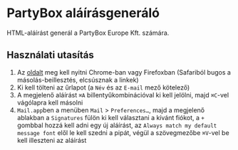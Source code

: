# PartyBox aláírásgeneráló
HTML-aláírást generál a PartyBox Europe Kft. számára.

## Használati utasítás
1. Az [oldalt](http://pbox.digibooks.hu) meg kell nyitni Chrome-ban vagy Firefoxban (Safariból bugos a másolás-beillesztés, elcsúsznak a linkek)
2. Ki kell tölteni az űrlapot (a `Név` és az `E-mail` mező kötelező)
3. A megjelenő aláírást `⌘A` billentyűkombinációval ki kell jelölni, majd `⌘C`-vel vágólapra kell másolni
4. `Mail.app`ben a menüben `Mail` > `Preferences…`, majd a megjelenő ablakban a `Signatures` fülön ki kell választani a kívánt fiókot, a `+` gombbal hozzá kell adni egy új aláírást, az `Always match my default message font` elől le kell szedni a pipát, végül a szövegmezőbe `⌘V`-vel be kell illeszteni az aláírást
